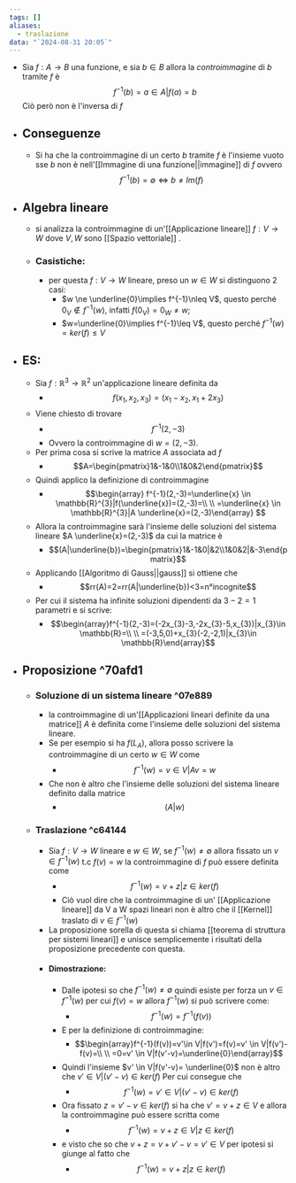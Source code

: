 ```yaml
---
tags: []
aliases:
  - traslazione
data: "`2024-08-31 20:05`"
---
```

- Sia $f:A \rightarrow B$ una funzione, e sia $b\in B$ allora la _controimmagine_ di $b$ tramite $f$ è$$f^{-1}(b)=a\in A|f(a)=b$$Ciò però non è l'inversa di $f$ 
- ## Conseguenze
	- Si ha che la controimmagine di un certo $b$ tramite $f$ è l'insieme vuoto sse $b$ non è nell'[[Immagine di una funzione||immagine]] di $f$ ovvero $$f^{-1}(b)=\emptyset \Longleftrightarrow b\ne Im(f)$$
- ## Algebra lineare
	- si analizza la controimmagine di un'[[Applicazione lineare]] $f:V \rightarrow W$ dove $V,W$ sono [[Spazio vettoriale]] .
	- ### Casistiche:
		- per questa $f:V \rightarrow W$ lineare, preso un $w\in W$ si distinguono 2 casi: 
			- $w \ne \underline{0}\implies f^{-1}\nleq V$, questo perché $0_{V}\notin f^{-1}(w)$, infatti $f(0_{V})=0_{W}\ne w$;
			- $w=\underline{0}\implies f^{-1}\leq V$, questo perché $f^{-1}(w)=ker(f)\le V$
- ## ES:
	- Sia $f:\mathbb{R}^3 \rightarrow \mathbb{R}^{2}$ un'applicazione lineare definita da 
		- $$f(x_{1},x_{2},x_{3})=(x_{1}-x_{2},x_{1}+2x_{3})$$
	- Viene chiesto di trovare 
		- $$f^{-1}(2,-3)$$ 
		- Ovvero la controimmagine di $w=(2,-3)$.
	- Per prima cosa si scrive la matrice $A$ associata ad $f$
		- $$A=\begin{pmatrix}1&-1&0\\1&0&2\end{pmatrix}$$
	- Quindi applico la definizione di controimmagine 
		- $$\begin{array} f^{-1}(2,-3)=\underline{x} \in \mathbb{R}^{3}|f(\underline{x})=(2,-3)=\\ \\ =\underline{x} \in \mathbb{R}^{3}|A \underline{x}=(2,-3)\end{array} $$
	- Allora la controimmagine sarà l'insieme delle soluzioni del sistema lineare $A \underline{x}=(2,-3)$ da cui la matrice è 
		- $$(A|\underline{b})=\begin{pmatrix}1&-1&0|&2\\1&0&2|&-3\end{pmatrix}$$ 
	- Applicando [[Algoritmo di Gauss||gauss]] si ottiene che 
		- $$rr(A)=2=rr(A|\underline{b})<3=n°incognite$$ 
	- Per cui il sistema ha infinite soluzioni dipendenti da $3-2=1$ parametri e si scrive: 
		- $$\begin{array}f^{-1}(2,-3)=(-2x_{3}-3,-2x_{3}-5,x_{3})|x_{3}\in \mathbb{R}=\\ \\ =(-3,5,0)+x_{3}(-2,-2,1)|x_{3}\in \mathbb{R}\end{array}$$
- ## Proposizione ^70afd1
	- ### Soluzione di un sistema lineare ^07e889
		- la controimmagine di un'[[Applicazioni lineari definite da una matrice]] $A$ è definita come l'insieme delle soluzioni del sistema lineare.
		- Se per esempio si ha $f(L_{A}),$ allora posso scrivere la controimmagine di un certo $w \in W$ come 
			- $$f^{-1}(w)=v \in V|A v=w$$
		- Che non è altro che l'insieme delle soluzioni del sistema lineare definito dalla matrice 
			- $$(A|w)$$
	- ### Traslazione ^c64144
		- Sia $f:V \rightarrow W$ lineare e $w \in W$, se $f^{-1}(w)\ne \emptyset$ allora fissato un $v \in f^{-1}(w)$ t.c $f(v)=w$ la controimmagine di $f$ può essere definita come 
			- $$f^{-1}(w)=v+z|z\in ker(f)$$ 
			- Ciò vuol dire che la controimmagine di un' [[Applicazione lineare]] da V a W spazi lineari non è altro che il [[Kernel]] traslato di $v\in f^{-1}(w)$
		- La proposizione sorella di questa si chiama [[teorema di struttura per sistemi lineari]] e unisce semplicemente i risultati della proposizione precedente con questa.
		- #### Dimostrazione:
			- Dalle ipotesi so che $f^{-1}(w)\ne \emptyset$ quindi esiste per forza un $v\in f^{-1}(w)$ per cui $f(v)=w$ allora $f^{-1}(w)$ si può scrivere come:
				- $$f^{-1}(w)=f^{-1}(f(v))$$ 
			- E per la definizione di controimmagine: 
				- $$\begin{array}f^{-1}(f(v))=v'\in V|f(v')=f(v)=v' \in V|f(v')-f(v)=\\ \\ =0=v' \in V|f(v'-v)=\underline{0}\end{array}$$
			- Quindi l'insieme $v' \in V|f(v'-v)= \underline{0}$ non è altro che $v' \in V|(v'-v)\in ker(f)$ Per cui consegue che 
				- $$f^{-1}(w)=v' \in V |(v'-v)\in ker(f)$$
			- Ora fissato $z=v'-v\in ker(f)$ si ha che $v'=v+z\in V$ e allora la controimmagine può essere scritta come 
				- $$f^{-1}(w)=v+z\in V|z\in ker(f)$$
			- e visto che so che $v+z=v+v'-v=v' \in V$ per ipotesi si giunge al fatto che 
				- $$f^{-1}(w)=v+z|z\in ker(f)$$